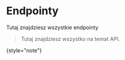 # Endpointy

Tutaj znajdziesz wszystkie endpointy

> Tutaj znajdziesz wszystko na temat API.
> 
{style="note"}